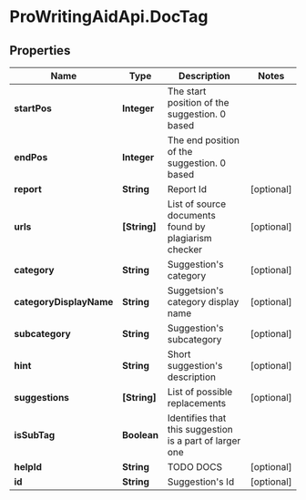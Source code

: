 # ProWritingAidApi.DocTag

## Properties
Name | Type | Description | Notes
------------ | ------------- | ------------- | -------------
**startPos** | **Integer** | The start position of the suggestion. 0 based | 
**endPos** | **Integer** | The end position of the suggestion. 0 based | 
**report** | **String** | Report Id | [optional] 
**urls** | **[String]** | List of source documents found by plagiarism checker | [optional] 
**category** | **String** | Suggestion&#39;s category | [optional] 
**categoryDisplayName** | **String** | Suggetsion&#39;s category display name | [optional] 
**subcategory** | **String** | Suggestion&#39;s subcategory | [optional] 
**hint** | **String** | Short suggestion&#39;s description | [optional] 
**suggestions** | **[String]** | List of possible replacements | [optional] 
**isSubTag** | **Boolean** | Identifies that this suggestion is a part of larger one | 
**helpId** | **String** | TODO DOCS | [optional] 
**id** | **String** | Suggestion&#39;s Id | [optional] 


